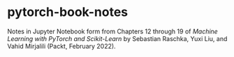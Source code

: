 # pytorch-book-notes

Notes in Jupyter Notebook form from Chapters 12 through 19 of *Machine Learning with PyTorch and Scikit-Learn* by Sebastian Raschka, Yuxi Liu, and Vahid Mirjalili (Packt, February 2022).
